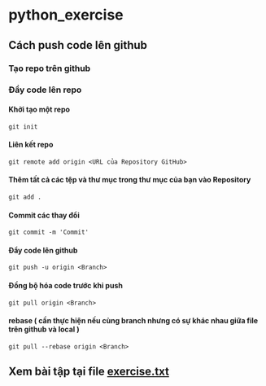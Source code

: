 # python_exercise
## Cách push code lên github
### Tạo repo trên github
###  Đẩy code lên repo
#### Khởi tạo một repo
```
git init
```
#### Liên kết repo
```
git remote add origin <URL của Repository GitHub>
```
#### Thêm tất cả các tệp và thư mục trong thư mục của bạn vào Repository
```
git add .
```
#### Commit các thay đổi
```
git commit -m 'Commit'
```
#### Đẩy code lên github
```
git push -u origin <Branch>
```
#### Đồng bộ hóa code trước khi push
```
git pull origin <Branch>
```
#### rebase ( cần thực hiện nếu cùng branch nhưng có sự khác nhau giữa file trên github và local )
```
git pull --rebase origin <Branch>
```
## Xem bài tập tại file [exercise.txt](https://github.com/vie-phamhieu/python_exercise/blob/main/exercise.txt)
